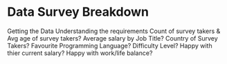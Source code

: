 # Data Survey Breakdown
Getting the Data
Understanding the requirements
Count of survey takers & Avg age of survey takers?
Average salary by Job Title?
Country of Survey Takers?
Favourite Programming Language?
Difficulty Level?
Happy with thier current salary?
Happy with work/life balance?
